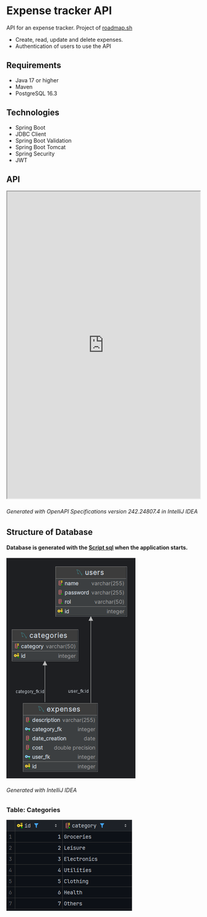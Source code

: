 # Expense tracker API

API for an expense tracker. Project of [roadmap.sh](https://roadmap.sh)

- Create, read, update and delete expenses.
- Authentication of users to use the API

## Requirements

- Java 17 or higher
- Maven
- PostgreSQL 16.3

## Technologies

- Spring Boot
- JDBC Client
- Spring Boot Validation
- Spring Boot Tomcat
- Spring Security
- JWT

## API

<iframe src="https://redocly.github.io/redoc/?url=ExpenseTracker-openapi.yaml" width="100%" height="800px">
</iframe>

###### Generated with OpenAPI Specifications version 242.24807.4 in IntelliJ IDEA  

## Structure of Database

#### Database is generated with the [Script sql](src/main/resources/schema.sql) when the application starts.

![Database diagram](databaseDiagram.png)

###### Generated with IntelliJ IDEA

### Table: Categories

![Table Categories](CategoriesTable.png)

